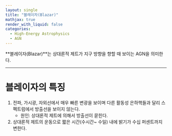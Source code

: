 ```yaml
---
layout: single
title: "블레이자(Blazar)"
mathjax: true
render_with_liquid: false
categories:
  - High-Energy Astrophysics
  - AGN
---  
```


**블레이자(Blazar)**는 상대론적 제트가 지구 방향을 향할 때 보이는 AGN을 의미한다.

---
# 블레이자의 특징
1. 전파, 가시광, 자외선에서 매우 빠른 변광을 보이며 다른 활동성 은하핵들과 달리 스펙트럼에서 방출선을 보이지 않는다. 
    - 원인: 상대론적 제트에 의해서 방출선이 묻힌다.
2. 상대론적 제트의 운동으로 짧은 시간(수시간~ 수일) 내에 밝기가 수십 퍼센트까지 변한다.